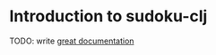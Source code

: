 # Introduction to sudoku-clj

TODO: write [great documentation](http://jacobian.org/writing/what-to-write/)
